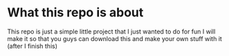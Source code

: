 # What this repo is about 

This repo is just a simple little project that I just wanted to do for fun
I will make it so that you guys can download this and make your own stuff with it (after I finish this)

